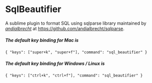 SqlBeautifier
============================

A sublime plugin to format SQL using sqlparse library maintained by *[andialbrecht](https://github.com/andialbrecht)* at https://github.com/andialbrecht/sqlparse.

##### The default key binding for Mac is

```
{ "keys": ["super+k", "super+f"], "command": "sql_beautifier" }
```

##### The default key binding for Windows / Linux is

```
{ "keys": ["ctrl+k", "ctrl+f"], "command": "sql_beautifier" }
```
